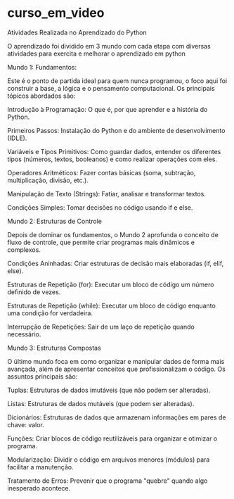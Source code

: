 # curso_em_video
Atividades Realizada no Aprendizado do Python 

O aprendizado foi dividido em 3 mundo com cada etapa com diversas atividades para exercita e melhorar o aprendizado em python

Mundo 1: Fundamentos:

Este é o ponto de partida ideal para quem nunca programou, o foco aqui foi construir a base, a lógica e o pensamento computacional. Os principais tópicos abordados são:

Introdução à Programação: O que é, por que aprender e a história do Python.

Primeiros Passos: Instalação do Python e do ambiente de desenvolvimento (IDLE).

Variáveis e Tipos Primitivos: Como guardar dados, entender os diferentes tipos (números, textos, booleanos) e como realizar operações com eles.

Operadores Aritméticos: Fazer contas básicas (soma, subtração, multiplicação, divisão, etc.).

Manipulação de Texto (Strings): Fatiar, analisar e transformar textos.

Condições Simples: Tomar decisões no código usando if e else.

Mundo 2: Estruturas de Controle

Depois de dominar os fundamentos, o Mundo 2 aprofunda o conceito de fluxo de controle, que permite criar programas mais dinâmicos e complexos.

Condições Aninhadas: Criar estruturas de decisão mais elaboradas (if, elif, else).

Estruturas de Repetição (for): Executar um bloco de código um número definido de vezes.

Estruturas de Repetição (while): Executar um bloco de código enquanto uma condição for verdadeira.

Interrupção de Repetições: Sair de um laço de repetição quando necessário.

Mundo 3: Estruturas Compostas

O último mundo foca em como organizar e manipular dados de forma mais avançada, além de apresentar conceitos que profissionalizam o código. Os assuntos principais são:

Tuplas: Estruturas de dados imutáveis (que não podem ser alteradas).

Listas: Estruturas de dados mutáveis (que podem ser alteradas).

Dicionários: Estruturas de dados que armazenam informações em pares de chave: valor.

Funções: Criar blocos de código reutilizáveis para organizar e otimizar o programa.

Modularização: Dividir o código em arquivos menores (módulos) para facilitar a manutenção.

Tratamento de Erros: Prevenir que o programa "quebre" quando algo inesperado acontece.
